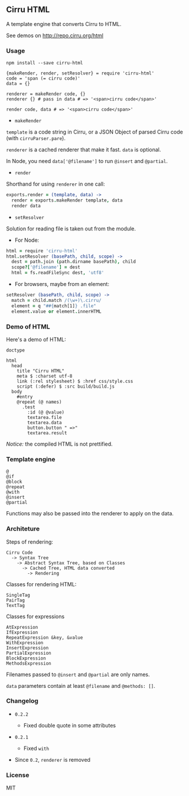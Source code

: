 
Cirru HTML
------

A template engine that converts Cirru to HTML.

See demos on http://repo.cirru.org/html

### Usage

```
npm install --save cirru-html
```
```
{makeRender, render, setResolver} = require 'cirru-html'
code = 'span (= cirru code)'
data = {}

renderer = makeRender code, {}
renderer {} # pass in data # => '<span>cirru code</span>'

render code, data # => '<span>cirru code</span>'
```

* `makeRender`

`template` is a code string in Cirru,
or a JSON Object of parsed Cirru code (with `cirruParser.pare`).

`renderer` is a cached renderer that make it fast.
`data` is optional.

In Node, you need `data['@filename']` to run `@insert` and `@partial`.

* `render`

Shorthand for using `renderer` in one call:

```coffee
exports.render = (template, data) ->
  render = exports.makeRender template, data
  render data
```

* `setResolver`

Solution for reading file is taken out from the module.

* For Node:

```coffee
html = require 'cirru-html'
html.setResolver (basePath, child, scope) ->
  dest = path.join (path.dirname basePath), child
  scope?['@filename'] = dest
  html = fs.readFileSync dest, 'utf8'
```

* For browsers, maybe from an element:

```coffee
setResolver (basePath, child, scope) ->
  match = child.match /(\w+)\.cirru/
  element = q "##{match[1]} .file"
  element.value or element.innerHTML
```

### Demo of HTML

Here's a demo of HTML:

```cirru
doctype

html
  head
    title "Cirru HTML"
    meta $ :charset utf-8
    link (:rel stylesheet) $ :href css/style.css
    script (:defer) $ :src build/build.js
  body
    #entry
    @repeat (@ names)
      .test
        :id (@ @value)
        textarea.file
        textarea.data
        button.button " =>"
        textarea.result
```

*Notice:* the compiled HTML is not prettified.

### Template engine

```
@
@if
@block
@repeat
@with
@insert
@partial
```

Functions may also be passed into the renderer to apply on the data.

### Architeture

Steps of rendering:

```
Cirru Code
  -> Syntax Tree
    -> Abstract Syntax Tree, based on Classes
      -> Cached Tree, HTML data converted
        -> Rendering
```

Classes for rendering HTML:

```
SingleTag
PairTag
TextTag
```

Classes for expressions

```
AtExpression
IfExpression
RepeatExpression &key, &value
WithExpression
InsertExpression
PartialExpression
BlockExpression
MethodsExpression
```

Filenames passed to `@insert` and `@partial` are only names.

`data` parameters contain at least `@filename` and `@methods: []`.

### Changelog

* `0.2.2`
  * Fixed double quote in some attributes

* `0.2.1`
  * Fixed `with`

* Since `0.2`, `renderer` is removed

### License

MIT